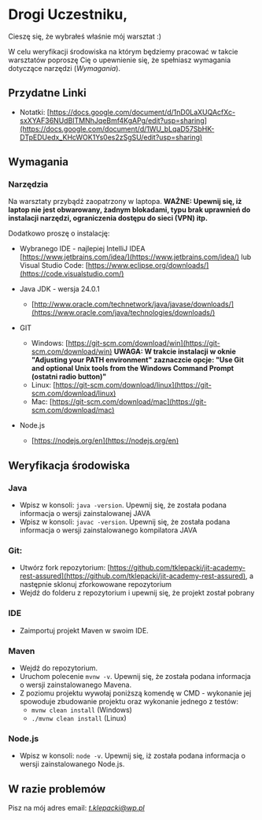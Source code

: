 # Drogi Uczestniku,

Cieszę się, że wybrałeś właśnie mój warsztat :)

W celu weryfikacji środowiska na którym będziemy pracować w takcie warsztatów poproszę Cię o upewnienie się, że spełniasz wymagania dotyczące narzędzi (*Wymagania*).

## Przydatne Linki

- Notatki: [https://docs.google.com/document/d/1nD0LaXUQAcfXc-sxXYAF36NUdBITMNhJqeBmf4KgAPg/edit?usp=sharing](https://docs.google.com/document/d/1WU_bLqaD57SbHK-DTpEDUedx_KHcWOK1Ys0es2zSgSU/edit?usp=sharing)
  
## Wymagania

### Narzędzia

Na warsztaty przybądź zaopatrzony w laptopa. **WAŻNE: Upewnij się, iż laptop nie jest obwarowany, żadnym blokadami, typu brak uprawnień do instalacji narzędzi, ograniczenia dostępu do sieci (VPN) itp.**

Dodatkowo proszę o instalację:

- Wybranego IDE - najlepiej IntelliJ IDEA [https://www.jetbrains.com/idea/](https://www.jetbrains.com/idea/) lub Visual Studio Code: [https://www.eclipse.org/downloads/](https://code.visualstudio.com/)

- Java JDK - wersja 24.0.1
  - [http://www.oracle.com/technetwork/java/javase/downloads/](https://www.oracle.com/java/technologies/downloads/)

- GIT
  - Windows: [https://git-scm.com/download/win](https://git-scm.com/download/win)
    **UWAGA: W trakcie instalacji w oknie "Adjusting your PATH environment" zaznaczcie opcje: "Use Git and optional Unix tools from the Windows Command Prompt (ostatni radio button)"**
  - Linux: [https://git-scm.com/download/linux](https://git-scm.com/download/linux)
  - Mac: [https://git-scm.com/download/mac](https://git-scm.com/download/mac)
    
- Node.js
  - [https://nodejs.org/en](https://nodejs.org/en)

## Weryfikacja środowiska

### Java

- Wpisz w konsoli: `java -version`. Upewnij się, że została podana informacja o wersji zainstalowanej JAVA
- Wpisz w konsoli: `javac -version`. Upewnij się, że została podana informacja o wersji zainstalowanego kompilatora JAVA

### Git:

- Utwórz fork repozytorium: [https://github.com/tklepacki/jit-academy-rest-assured](https://github.com/tklepacki/jit-academy-rest-assured), a następnie sklonuj zforkowowane repozytorium 
- Wejdź do folderu z repozytorium i upewnij się, że projekt został pobrany

### IDE

- Zaimportuj projekt Maven w swoim IDE.

### Maven

- Wejdź do repozytorium.
- Uruchom polecenie `mvnw -v`. Upewnij się, że została podana informacja o wersji zainstalowanego Mavena.
- Z poziomu projektu wywołaj poniższą komendę w CMD - wykonanie jej spowoduje zbudowanie projektu oraz wykonanie jednego z testów:
  - `mvnw clean install`  (Windows)
  - `./mvnw clean install` (Linux)

### Node.js

- Wpisz w konsoli: `node -v`. Upewnij się, iż została podana informacja o wersji zainstalowanego Node.js.

## W razie problemów
Pisz na mój adres email: *t.klepacki@wp.pl*
